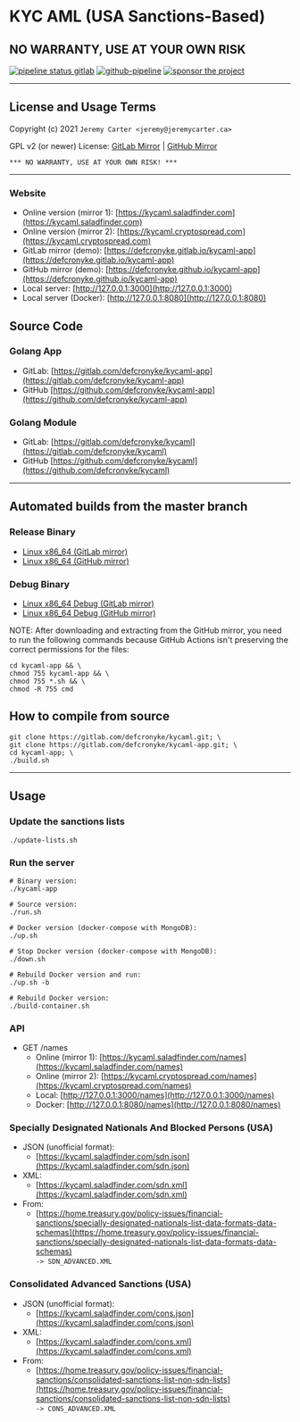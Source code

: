 # KYC AML (USA Sanctions-Based)

## NO WARRANTY, USE AT YOUR OWN RISK

[![pipeline status gitlab](https://gitlab.com/defcronyke/kycaml-app/badges/master/pipeline.svg)](https://gitlab.com/defcronyke/kycaml-app/-/pipelines) [![github-pipeline](https://github.com/defcronyke/kycaml-app/workflows/github-pipeline/badge.svg)](https://github.com/defcronyke/kycaml-app/actions) [![sponsor the project](https://img.shields.io/static/v1?label=Sponsor&message=%E2%9D%A4&logo=GitHub&link=https://github.com/sponsors/defcronyke)](https://github.com/sponsors/defcronyke)

---

## License and Usage Terms

Copyright (c) 2021 `Jeremy Carter <jeremy@jeremycarter.ca>`

GPL v2 (or newer) License: [GitLab Mirror](https://gitlab.com/defcronyke/kycaml-app/-/raw/master/LICENSE) | [GitHub Mirror](https://raw.githubusercontent.com/defcronyke/kycaml-app/master/LICENSE)

`*** NO WARRANTY, USE AT YOUR OWN RISK! ***`

---

### Website

- Online version (mirror 1): [https://kycaml.saladfinder.com](https://kycaml.saladfinder.com)
- Online version (mirror 2): [https://kycaml.cryptospread.com](https://kycaml.cryptospread.com)
- GitLab mirror (demo): [https://defcronyke.gitlab.io/kycaml-app](https://defcronyke.gitlab.io/kycaml-app)
- GitHub mirror (demo): [https://defcronyke.github.io/kycaml-app](https://defcronyke.github.io/kycaml-app)
- Local server: [http://127.0.0.1:3000](http://127.0.0.1:3000)
- Local server (Docker): [http://127.0.0.1:8080](http://127.0.0.1:8080)

## Source Code

### Golang App

- GitLab: [https://gitlab.com/defcronyke/kycaml-app](https://gitlab.com/defcronyke/kycaml-app)
- GitHub [https://github.com/defcronyke/kycaml-app](https://github.com/defcronyke/kycaml-app)

### Golang Module

- GitLab: [https://gitlab.com/defcronyke/kycaml](https://gitlab.com/defcronyke/kycaml)
- GitHub [https://github.com/defcronyke/kycaml](https://github.com/defcronyke/kycaml)

---

## Automated builds from the master branch

### Release Binary

- [Linux x86_64 (GitLab mirror)](https://gitlab.com/defcronyke/kycaml-app/-/jobs/artifacts/master/download?job=release-linux-x86_64)
- [Linux x86_64 (GitHub mirror)](https://tinyurl.com/github-artifact?repo=defcronyke/kycaml-app&file=kycaml-app-release-linux-x86_64)

### Debug Binary

- [Linux x86_64 Debug (GitLab mirror)](https://gitlab.com/defcronyke/kycaml-app/-/jobs/artifacts/master/download?job=debug-linux-x86_64)
- [Linux x86_64 Debug (GitHub mirror)](https://tinyurl.com/github-artifact?repo=defcronyke/kycaml-app&file=kycaml-app-debug-linux-x86_64)

NOTE: After downloading and extracting from the GitHub mirror, you need to run the following commands because GitHub Actions isn't preserving the correct permissions for the files:

```shell
cd kycaml-app && \
chmod 755 kycaml-app && \
chmod 755 *.sh && \
chmod -R 755 cmd
```

## How to compile from source

```shell
git clone https://gitlab.com/defcronyke/kycaml.git; \
git clone https://gitlab.com/defcronyke/kycaml-app.git; \
cd kycaml-app; \
./build.sh
```

---

## Usage

### Update the sanctions lists

```shell
./update-lists.sh
```

### Run the server

```shell
# Binary version:
./kycaml-app

# Source version:
./run.sh

# Docker version (docker-compose with MongoDB):
./up.sh

# Stop Docker version (docker-compose with MongoDB):
./down.sh

# Rebuild Docker version and run:
./up.sh -b

# Rebuild Docker version:
./build-container.sh
```

### API

- GET /names
  - Online (mirror 1): [https://kycaml.saladfinder.com/names](https://kycaml.saladfinder.com/names)
  - Online (mirror 2): [https://kycaml.cryptospread.com/names](https://kycaml.cryptospread.com/names)
  - Local: [http://127.0.0.1:3000/names](http://127.0.0.1:3000/names)
  - Docker: [http://127.0.0.1:8080/names](http://127.0.0.1:8080/names)

### Specially Designated Nationals And Blocked Persons (USA)

- JSON (unofficial format):
  - [https://kycaml.saladfinder.com/sdn.json](https://kycaml.saladfinder.com/sdn.json)
- XML:
  - [https://kycaml.saladfinder.com/sdn.xml](https://kycaml.saladfinder.com/sdn.xml)
- From:
  - [https://home.treasury.gov/policy-issues/financial-sanctions/specially-designated-nationals-list-data-formats-data-schemas](https://home.treasury.gov/policy-issues/financial-sanctions/specially-designated-nationals-list-data-formats-data-schemas)  
    `-> SDN_ADVANCED.XML`

### Consolidated Advanced Sanctions (USA)

- JSON (unofficial format):
  - [https://kycaml.saladfinder.com/cons.json](https://kycaml.saladfinder.com/cons.json)
- XML:
  - [https://kycaml.saladfinder.com/cons.xml](https://kycaml.saladfinder.com/cons.xml)
- From:
  - [https://home.treasury.gov/policy-issues/financial-sanctions/consolidated-sanctions-list-non-sdn-lists](https://home.treasury.gov/policy-issues/financial-sanctions/consolidated-sanctions-list-non-sdn-lists)  
    `-> CONS_ADVANCED.XML`
